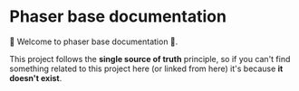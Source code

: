 # Phaser base documentation

:blue_heart: Welcome to phaser base documentation :blue_book:.

This project follows the **single source of truth** principle, so if you can't find something related to this project here (or linked from here) it's because **it doesn't exist**.